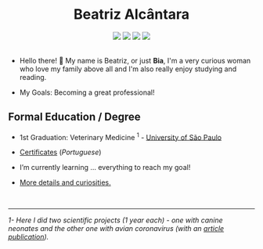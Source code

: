 <h1 align="center">Beatriz Alcântara</h1>

<div align="center">
<a href = "mailto:beatriz.alcantara.leite@alumni.usp.br"><img src="https://img.shields.io/badge/-Gmail-%23333?style=flat&logo=gmail&logoColor=white"></a>
<a href="https://www.linkedin.com/in/beatriz-alcantara-8a750b159/" target="_blank"><img src="https://img.shields.io/badge/-LinkedIn-%23333?style=flat&logo=linkedin"></a>
<a href="http://lattes.cnpq.br/4030442243713832" target="_blank"><img src="https://img.shields.io/static/v1?label=&message=Lattes&color=%23333"></a>
<a href="https://cursos.alura.com.br/user/alcantaral-beatriz/fullCertificate/d3400dc292140dc9cf138ca6f2b6754c" target="_blank"><img src="https://img.shields.io/static/v1?label=&message=Alura&color=%23333"></a>

</div>
<br>

* Hello there! :vulcan_salute: My name is Beatriz, or just <b>Bia</b>, I'm a very curious woman who love my family above all and I'm also really enjoy studying and reading. 

* My Goals: Becoming a great professional!

<h2>Formal Education / Degree</h2>

* 1st Graduation: Veterinary Medicine <sup>1</sup> - [University of São Paulo](https://www5.usp.br/)

* [Certificates](./evidences/README.md) (*Portuguese*)

* I’m currently learning ... everything to reach my goal!

* [More details and curiosities.](./profile/aboutme.md)

<br>

<hr>

*1- Here I did two scientific projects (1 year each) - one with canine neonates and the other one with avian coronavirus (with an [article publication](https://www.revistas.usp.br/bjvras/article/view/166086/161852)).*
